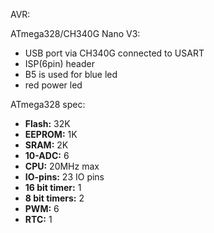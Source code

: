 AVR:

ATmega328/CH340G Nano V3:
  
  * USB port via CH340G connected to USART
  * ISP(6pin) header 
  * B5 is used for blue led
  * red power led

ATmega328 spec:

  * **Flash:** 32K
  * **EEPROM:** 1K
  * **SRAM:** 2K
  * **10-ADC:** 6
  * **CPU:** 20MHz max
  * **IO-pins:** 23 IO pins
  * **16 bit timer:** 1
  * **8 bit timers:** 2
  * **PWM:** 6
  * **RTC:** 1
